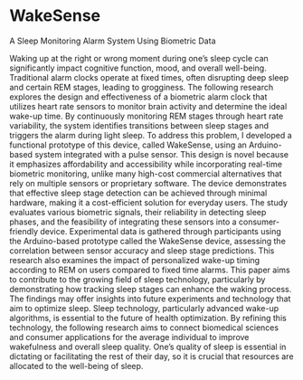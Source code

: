 # WakeSense
A Sleep Monitoring Alarm System Using Biometric Data

  Waking up at the right or wrong moment during one’s sleep cycle can significantly impact cognitive function, mood, and overall well-being. Traditional alarm clocks operate at fixed times, often disrupting deep sleep and certain REM stages, leading to grogginess. The following research explores the design and effectiveness of a biometric alarm clock that utilizes heart rate sensors to monitor brain activity and determine the ideal wake-up time. By continuously monitoring REM stages through heart rate variability, the system identifies transitions between sleep stages and triggers the alarm during light sleep. To address this problem, I developed a functional prototype of this device, called WakeSense, using an Arduino-based system integrated with a pulse sensor. This design is novel because it emphasizes affordability and accessibility while incorporating real-time biometric monitoring, unlike many high-cost commercial alternatives that rely on multiple sensors or proprietary software. The device demonstrates that effective sleep stage detection can be achieved through minimal hardware, making it a cost-efficient solution for everyday users. The study evaluates various biometric signals, their reliability in detecting sleep phases, and the feasibility of integrating these sensors into a consumer-friendly device. Experimental data is gathered through participants using the Arduino-based prototype called the WakeSense device, assessing the correlation between sensor accuracy and sleep stage predictions. This research also examines the impact of personalized wake-up timing according to REM on users compared to fixed time alarms. This paper aims to contribute to the growing field of sleep technology, particularly by demonstrating how tracking sleep stages can enhance the waking process. The findings may offer insights into future experiments and technology that aim to optimize sleep. Sleep technology, particularly advanced wake-up algorithms, is essential to the future of health optimization. By refining this technology, the following research aims to connect biomedical sciences and consumer applications for the average individual to improve wakefulness and overall sleep quality. One’s quality of sleep is essential in dictating or facilitating the rest of their day, so it is crucial that resources are allocated to the well-being of sleep.
